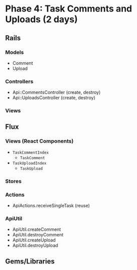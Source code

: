 # Phase 4: Task Comments and Uploads (2 days)

## Rails
### Models
* Comment
* Upload

### Controllers
* Api::CommentsController (create, destroy)
* Api::UploadsController (create, destroy)

### Views

## Flux
### Views (React Components)
* `TaskCommentIndex`
  * `TaskComment`
* `TaskUploadIndex`
  * `TaskUpload`

### Stores

### Actions
* ApiActions.receiveSingleTask (reuse)

### ApiUtil
* ApiUtil.createComment
* ApiUtil.destroyComment
* ApiUtil.createUpload
* ApiUtil.destroyUpload

## Gems/Libraries
